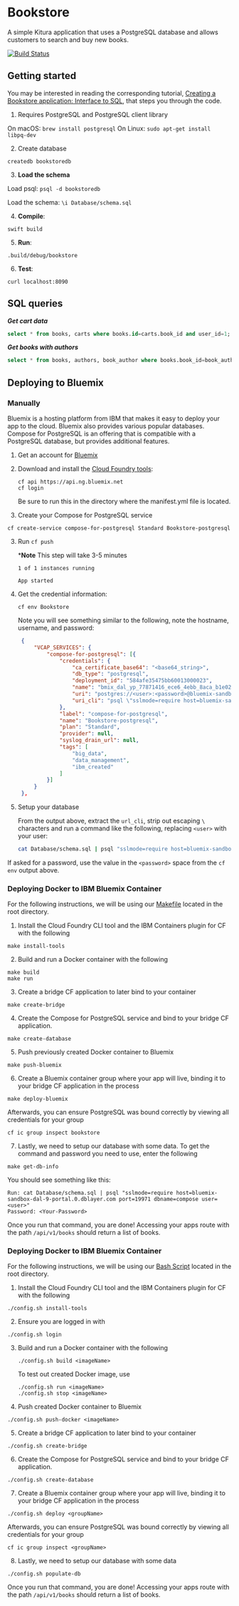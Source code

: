 # Bookstore

A simple Kitura application that uses a PostgreSQL database and allows customers to search and buy new books.

[![Build Status](https://travis-ci.org/IBM-Swift/Bookstore.svg?branch=new_kuery)](https://travis-ci.org/IBM-Swift/Bookstore)

## Getting started

You may be interested in reading the corresponding tutorial, [Creating a Bookstore application: Interface to SQL](https://developer.ibm.com/swift/2016/12/05/creating-a-bookstore-application-interface-to-sql/), that steps you through the code.

1. Requires PostgreSQL and PostgreSQL client library

On macOS: `brew install postgresql`
On Linux: `sudo apt-get install libpq-dev`

2. Create database

`createdb bookstoredb`

3. **Load the schema**

  Load psql: `psql -d bookstoredb`

  Load the schema: `\i Database/schema.sql`

4. **Compile**:

  `swift build`

5. **Run**:

  `.build/debug/bookstore`

6. **Test**:

  `curl localhost:8090`


## SQL queries

***Get cart data***

```sql
select * from books, carts where books.id=carts.book_id and user_id=1;
```

***Get books with authors***

```sql
select * from books, authors, book_author where books.book_id=book_author.book_id and authors.author_id=book_author.author_id;
```

## Deploying to Bluemix

### Manually

Bluemix is a hosting platform from IBM that makes it easy to deploy your app to the cloud. Bluemix also provides various popular databases. Compose for PostgreSQL is an offering that is compatible with a PostgreSQL database, but provides additional features.

1. Get an account for [Bluemix](https://console.ng.bluemix.net/registration/)

2. Download and install the [Cloud Foundry tools](https://new-console.ng.bluemix.net/docs/starters/install_cli.html):

    ```
    cf api https://api.ng.bluemix.net
    cf login
    ```

    Be sure to run this in the directory where the manifest.yml file is located.

2. Create your Compose for PostgreSQL service

  ```
  cf create-service compose-for-postgresql Standard Bookstore-postgresql
  ```

3. Run `cf push`   

    ***Note** This step will take 3-5 minutes

    ```
    1 of 1 instances running 

    App started
    ```

4. Get the credential information:

   ```
   cf env Bookstore
   ```
   
   Note you will see something similar to the following, note the hostname, username, and password:
   
   ```json
	{
		"VCAP_SERVICES": {
			"compose-for-postgresql": [{
				"credentials": {
					"ca_certificate_base64": "<base64_string>",
					"db_type": "postgresql",
					"deployment_id": "584afe35475bb60013000023",
					"name": "bmix_dal_yp_77871416_ece6_4ebb_8aca_b1e02a39b7b1",
					"uri": "postgres://<user>:<password>@bluemix-sandbox-dal-9-portal.0.dblayer.com:19971/compose",
					"uri_cli": "psql \"sslmode=require host=bluemix-sandbox-dal-9-portal.0.dblayer.com port=19971 dbname=compose user=<user>\""
				},
				"label": "compose-for-postgresql",
				"name": "Bookstore-postgresql",
				"plan": "Standard",
				"provider": null,
				"syslog_drain_url": null,
				"tags": [
					"big_data",
					"data_management",
					"ibm_created"
				]
			}]
		}
	},
    ```

5. Setup your database

    From the output above, extract the `url_cli`, strip out escaping `\` characters and run a command like the following, replacing `<user>` with your user:

    ```bash
    cat Database/schema.sql | psql "sslmode=require host=bluemix-sandbox-dal-9-portal.0.dblayer.com port=19971 dbname=compose user=<user>"
    ```
If asked for a password, use the value in the `<password>` space from the `cf env` output above.

### Deploying Docker to IBM Bluemix Container

For the following instructions, we will be using our [Makefile](Makefile) located in the root directory.

1. Install the Cloud Foundry CLI tool and the IBM Containers plugin for CF with the following

  ```
  make install-tools
  ```
  
2. Build and run a Docker container with the following

  ```
  make build
  make run
  ```
  
3. Create a bridge CF application to later bind to your container

  ```
  make create-bridge
  ```
  
4. Create the Compose for PostgreSQL service and bind to your bridge CF application.

  ```
  make create-database
  ```
  
5. Push previously created Docker container to Bluemix

  ```
  make push-bluemix
  ```
  
6. Create a Bluemix container group where your app will live, binding it to your bridge CF application in the process

  ```
  make deploy-bluemix
  ```

  Afterwards, you can ensure PostgreSQL was bound correctly by viewing all credentials for your group

  ```
  cf ic group inspect bookstore
  ```
  
7. Lastly, we need to setup our database with some data. To get the command and password you need to use, enter the following

  ```
  make get-db-info
  ```
You should see something like this:

  ```
  Run: cat Database/schema.sql | psql "sslmode=require host=bluemix-sandbox-dal-9-portal.0.dblayer.com port=19971 dbname=compose user=<user>"
  Password: <Your-Password>
  ```
Once you run that command, you are done! Accessing your apps route with the path `/api/v1/books` should return a list of books. 


### Deploying Docker to IBM Bluemix Container

For the following instructions, we will be using our [Bash Script](confg.sh) located in the root directory.

1. Install the Cloud Foundry CLI tool and the IBM Containers plugin for CF with the following

  ```
  ./config.sh install-tools
  ```

2. Ensure you are logged in with

```
./config.sh login
```

3. Build and run a Docker container with the following

    ```
    ./config.sh build <imageName>
    ```
    To test out created Docker image, use

    ```
    ./config.sh run <imageName>
    ./config.sh stop <imageName>
    ```
  
4. Push created Docker container to Bluemix

  ```
  ./config.sh push-docker <imageName>
  ```

5. Create a bridge CF application to later bind to your container

  ```
  ./config.sh create-bridge
  ```
  
6. Create the Compose for PostgreSQL service and bind to your bridge CF application.

  ```
  ./config.sh create-database
  ```
  
7. Create a Bluemix container group where your app will live, binding it to your bridge CF application in the process

  ```
  ./config.sh deploy <groupName>
  ```

  Afterwards, you can ensure PostgreSQL was bound correctly by viewing all credentials for your group

  ```
  cf ic group inspect <groupName>
  ```
  
8. Lastly, we need to setup our database with some data

  ```
  ./config.sh populate-db
  ```

Once you run that command, you are done! Accessing your apps route with the path `/api/v1/books` should return a list of books. 